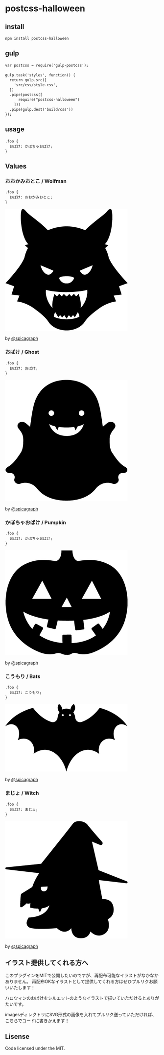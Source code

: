 # postcss-halloween

## install

```
npm install postcss-halloween
```

## gulp

```
var postcss = require('gulp-postcss');

gulp.task('styles', function() {
  return gulp.src([
    'src/css/style.css',
  ])
  .pipe(postcss([
      require("postcss-halloween")
    ]))
  .pipe(gulp.dest('build/css'))
});
```

## usage

```
.foo {
  おばけ: かぼちゃおばけ;
}
```

## Values

### おおかみおとこ / Wolfman

```
.foo {
  おばけ: おおかみおとこ;
}
```

![おおかみおとこ](https://github.com/mismith0227/postcss-halloween/blob/images/images/wolfman.png)

by [@spicagraph](https://github.com/spicagraph)

### おばけ / Ghost

```
.foo {
  おばけ: おばけ;
}
```

![おばけ](https://github.com/mismith0227/postcss-halloween/blob/images/images/ghost.png)

by [@spicagraph](https://github.com/spicagraph)

### かぼちゃおばけ / Pumpkin

```
.foo {
  おばけ: かぼちゃおばけ;
}
```

![かぼちゃおばけ](https://github.com/mismith0227/postcss-halloween/blob/images/images/pumpkin.png)

by [@spicagraph](https://github.com/spicagraph)

### こうもり / Bats

```
.foo {
  おばけ: こうもり;
}
```

![こうもり](https://github.com/mismith0227/postcss-halloween/blob/images/images/bats.png)

by [@spicagraph](https://github.com/spicagraph)

### まじょ / Witch

```
.foo {
  おばけ: まじょ;
}
```

![まじょ](https://github.com/mismith0227/postcss-halloween/blob/images/images/witch.png)

by [@spicagraph](https://github.com/spicagraph)

## イラスト提供してくれる方へ

このプラグインをMITで公開したいのですが、再配布可能なイラストがなかなかありません。
再配布OKなイラストとして提供してくれる方はぜひプルリクお願いいたします！

ハロウィンのおばけをシルエットのようなイラストで描いていただけるとありがたいです。

imagesディレクトリにSVG形式の画像を入れてプルリク送っていただければ、こちらでコードに書きかえます！

## Lisense

Code licensed under the MIT.
